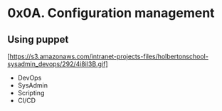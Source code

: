 # 0x0A. Configuration management
## Using puppet
[https://s3.amazonaws.com/intranet-projects-files/holbertonschool-sysadmin_devops/292/4i8il3B.gif]
- DevOps
- SysAdmin
- Scripting
- CI/CD
